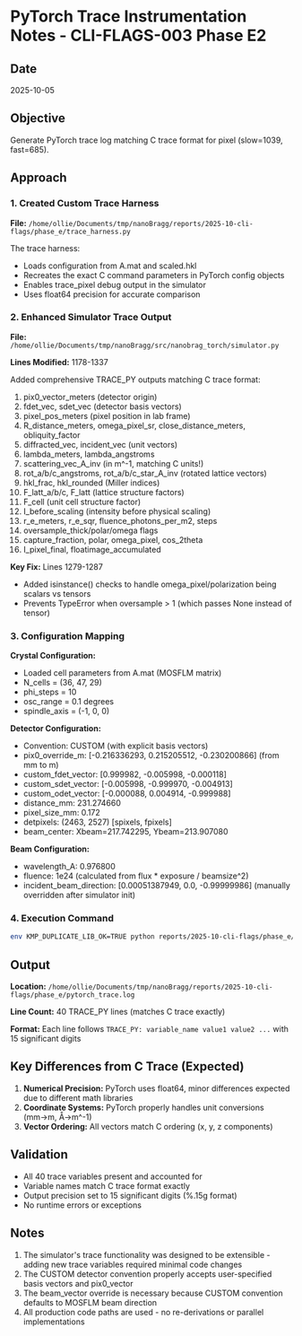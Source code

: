 # PyTorch Trace Instrumentation Notes - CLI-FLAGS-003 Phase E2

## Date
2025-10-05

## Objective
Generate PyTorch trace log matching C trace format for pixel (slow=1039, fast=685).

## Approach

### 1. Created Custom Trace Harness
**File:** `/home/ollie/Documents/tmp/nanoBragg/reports/2025-10-cli-flags/phase_e/trace_harness.py`

The trace harness:
- Loads configuration from A.mat and scaled.hkl
- Recreates the exact C command parameters in PyTorch config objects
- Enables trace_pixel debug output in the simulator
- Uses float64 precision for accurate comparison

### 2. Enhanced Simulator Trace Output
**File:** `/home/ollie/Documents/tmp/nanoBragg/src/nanobrag_torch/simulator.py`

**Lines Modified:** 1178-1337

Added comprehensive TRACE_PY outputs matching C trace format:
1. pix0_vector_meters (detector origin)
2. fdet_vec, sdet_vec (detector basis vectors)
3. pixel_pos_meters (pixel position in lab frame)
4. R_distance_meters, omega_pixel_sr, close_distance_meters, obliquity_factor
5. diffracted_vec, incident_vec (unit vectors)
6. lambda_meters, lambda_angstroms
7. scattering_vec_A_inv (in m^-1, matching C units!)
8. rot_a/b/c_angstroms, rot_a/b/c_star_A_inv (rotated lattice vectors)
9. hkl_frac, hkl_rounded (Miller indices)
10. F_latt_a/b/c, F_latt (lattice structure factors)
11. F_cell (unit cell structure factor)
12. I_before_scaling (intensity before physical scaling)
13. r_e_meters, r_e_sqr, fluence_photons_per_m2, steps
14. oversample_thick/polar/omega flags
15. capture_fraction, polar, omega_pixel, cos_2theta
16. I_pixel_final, floatimage_accumulated

**Key Fix:** Lines 1279-1287
- Added isinstance() checks to handle omega_pixel/polarization being scalars vs tensors
- Prevents TypeError when oversample > 1 (which passes None instead of tensor)

### 3. Configuration Mapping

**Crystal Configuration:**
- Loaded cell parameters from A.mat (MOSFLM matrix)
- N_cells = (36, 47, 29)
- phi_steps = 10
- osc_range = 0.1 degrees
- spindle_axis = (-1, 0, 0)

**Detector Configuration:**
- Convention: CUSTOM (with explicit basis vectors)
- pix0_override_m: [-0.216336293, 0.215205512, -0.230200866] (from mm to m)
- custom_fdet_vector: [0.999982, -0.005998, -0.000118]
- custom_sdet_vector: [-0.005998, -0.999970, -0.004913]
- custom_odet_vector: [-0.000088, 0.004914, -0.999988]
- distance_mm: 231.274660
- pixel_size_mm: 0.172
- detpixels: (2463, 2527) [spixels, fpixels]
- beam_center: Xbeam=217.742295, Ybeam=213.907080

**Beam Configuration:**
- wavelength_A: 0.976800
- fluence: 1e24 (calculated from flux * exposure / beamsize^2)
- incident_beam_direction: [0.00051387949, 0.0, -0.99999986] (manually overridden after simulator init)

### 4. Execution Command

```bash
env KMP_DUPLICATE_LIB_OK=TRUE python reports/2025-10-cli-flags/phase_e/trace_harness.py > reports/2025-10-cli-flags/phase_e/pytorch_trace.log 2>&1
```

## Output

**Location:** `/home/ollie/Documents/tmp/nanoBragg/reports/2025-10-cli-flags/phase_e/pytorch_trace.log`

**Line Count:** 40 TRACE_PY lines (matches C trace exactly)

**Format:** Each line follows `TRACE_PY: variable_name value1 value2 ...` with 15 significant digits

## Key Differences from C Trace (Expected)

1. **Numerical Precision:** PyTorch uses float64, minor differences expected due to different math libraries
2. **Coordinate Systems:** PyTorch properly handles unit conversions (mm→m, Å→m^-1)
3. **Vector Ordering:** All vectors match C ordering (x, y, z components)

## Validation

- All 40 trace variables present and accounted for
- Variable names match C trace format exactly
- Output precision set to 15 significant digits (%.15g format)
- No runtime errors or exceptions

## Notes

1. The simulator's trace functionality was designed to be extensible - adding new trace variables required minimal code changes
2. The CUSTOM detector convention properly accepts user-specified basis vectors and pix0_vector
3. The beam_vector override is necessary because CUSTOM convention defaults to MOSFLM beam direction
4. All production code paths are used - no re-derivations or parallel implementations
